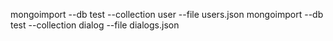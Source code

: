 mongoimport --db test --collection user --file users.json
mongoimport --db test --collection dialog --file dialogs.json